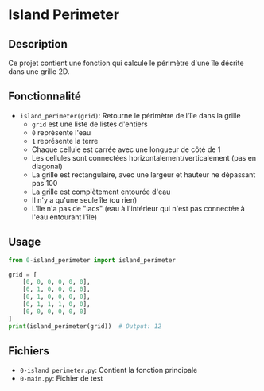 # Island Perimeter

## Description

Ce projet contient une fonction qui calcule le périmètre d'une île décrite dans une grille 2D.

## Fonctionnalité

- `island_perimeter(grid)`: Retourne le périmètre de l'île dans la grille
  - `grid` est une liste de listes d'entiers
  - `0` représente l'eau
  - `1` représente la terre
  - Chaque cellule est carrée avec une longueur de côté de 1
  - Les cellules sont connectées horizontalement/verticalement (pas en diagonal)
  - La grille est rectangulaire, avec une largeur et hauteur ne dépassant pas 100
  - La grille est complètement entourée d'eau
  - Il n'y a qu'une seule île (ou rien)
  - L'île n'a pas de "lacs" (eau à l'intérieur qui n'est pas connectée à l'eau entourant l'île)

## Usage

```python
from 0-island_perimeter import island_perimeter

grid = [
    [0, 0, 0, 0, 0, 0],
    [0, 1, 0, 0, 0, 0],
    [0, 1, 0, 0, 0, 0],
    [0, 1, 1, 1, 0, 0],
    [0, 0, 0, 0, 0, 0]
]
print(island_perimeter(grid))  # Output: 12
```

## Fichiers

- `0-island_perimeter.py`: Contient la fonction principale
- `0-main.py`: Fichier de test
